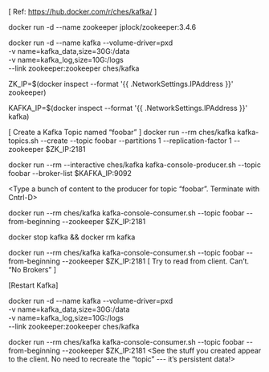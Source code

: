 [ Ref:  https://hub.docker.com/r/ches/kafka/  ]

docker run -d --name zookeeper jplock/zookeeper:3.4.6

docker run -d --name kafka --volume-driver=pxd \
             -v name=kafka_data,size=30G:/data      \
             -v name=kafka_log,size=10G:/logs        \
             --link zookeeper:zookeeper ches/kafka

ZK_IP=$(docker inspect --format '{{ .NetworkSettings.IPAddress }}' zookeeper)

KAFKA_IP=$(docker inspect --format '{{ .NetworkSettings.IPAddress }}' kafka)


[ Create a Kafka Topic named “foobar” ]
docker run --rm ches/kafka kafka-topics.sh --create --topic foobar --partitions 1 --replication-factor 1 --zookeeper $ZK_IP:2181

docker run --rm --interactive ches/kafka kafka-console-producer.sh --topic foobar --broker-list $KAFKA_IP:9092

<Type a bunch of content to the producer for topic “foobar”.   Terminate with Cntrl-D>

docker run --rm ches/kafka kafka-console-consumer.sh --topic foobar --from-beginning --zookeeper $ZK_IP:2181
<See the stuff you created appear to the client>

docker stop kafka && docker rm kafka    <Blow away Kafka>

docker run --rm  ches/kafka kafka-console-consumer.sh --topic foobar --from-beginning --zookeeper $ZK_IP:2181                     [  Try to read from client.   Can’t.   “No Brokers” ]

[Restart Kafka]

docker run -d --name kafka --volume-driver=pxd \
             -v name=kafka_data,size=30G:/data      \
             -v name=kafka_log,size=10G:/logs        \
             --link zookeeper:zookeeper ches/kafka

docker run --rm  ches/kafka kafka-console-consumer.sh --topic foobar --from-beginning --zookeeper $ZK_IP:2181
<See the stuff you created appear to the client.   No need to recreate the “topic” --- it’s persistent data!>

